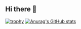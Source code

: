 ## Hi there 👋
[![trophy](https://github-profile-trophy.vercel.app/?username=brubru6707)](https://github.com/ryo-ma/github-profile-trophy)
[![Anurag's GitHub stats](https://github-readme-stats.vercel.app/api?username=brubru6707)](https://github.com/anuraghazra/github-readme-stats)
<!--
**brubru6707/brubru6707** is a ✨ _special_ ✨ repository because its `README.md` (this file) appears on your GitHub profile.

Here are some ideas to get you started:

- 🔭 I’m currently working on ...
- 🌱 I’m currently learning ...
- 👯 I’m looking to collaborate on ...
- 🤔 I’m looking for help with ...
- 💬 Ask me about ...
- 📫 How to reach me: ...
- 😄 Pronouns: ...
- ⚡ Fun fact: ...
-->
